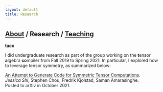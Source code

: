 ```yaml
---
layout: default
title: Research
---
```


## [About](https://jwshi21.github.io/) / Research / [Teaching](https://jwshi21.github.io/teaching.html)

**taco**

I did undergraduate research as part of the group working on the **t**ensor **a**lgebra **co**mpiler from Fall 2019 to Spring 2021. In particular, I explored how to leverage tensor symmetry, as summarized below:

[An Attempt to Generate Code for Symmetric Tensor Computations](https://arxiv.org/abs/2110.00186).  
_Jessica Shi_, Stephen Chou, Fredrik Kjolstad, Saman Amarasinghe.  
Posted to arXiv in October 2021. 
